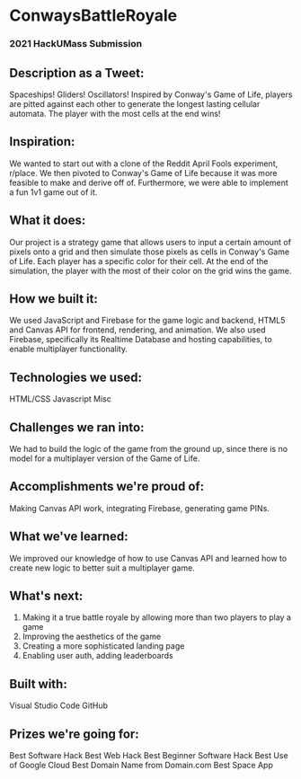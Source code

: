 ﻿# ConwaysBattleRoyale

### 2021 HackUMass Submission

## Description as a Tweet:
Spaceships! Gliders! Oscillators! Inspired by Conway's Game of Life, players are pitted against each other to generate the longest lasting cellular automata. The player with the most cells at the end wins!

## Inspiration:
We wanted to start out with a clone of the Reddit April Fools experiment, r/place. We then pivoted to Conway's Game of Life because it was more feasible to make and derive off of. Furthermore, we were able to implement a fun 1v1 game out of it.

## What it does:
Our project is a strategy game that allows users to input a certain amount of pixels onto a grid and then simulate those pixels as cells in Conway's Game of Life. Each player has a specific color for their cell. At the end of the simulation, the player with the most of their color on the grid wins the game.

## How we built it:
We used JavaScript and Firebase for the game logic and backend, HTML5 and Canvas API for frontend, rendering, and animation. We also used Firebase, specifically its Realtime Database and hosting capabilities, to enable multiplayer functionality.

## Technologies we used:
HTML/CSS
Javascript
Misc

## Challenges we ran into:
We had to build the logic of the game from the ground up, since there is no model for a multiplayer version of the Game of Life.

## Accomplishments we're proud of:
Making Canvas API work, integrating Firebase, generating game PINs.

## What we've learned:
We improved our knowledge of how to use Canvas API and learned how to create new logic to better suit a multiplayer game.

## What's next:
1) Making it a true battle royale by allowing more than two players to play a game
2) Improving the aesthetics of the game
3) Creating a more sophisticated landing page
4) Enabling user auth, adding leaderboards

## Built with:
Visual Studio Code
GitHub

## Prizes we're going for:
Best Software Hack
Best Web Hack
Best Beginner Software Hack
Best Use of Google Cloud
Best Domain Name from Domain.com
Best Space App

